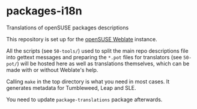 # packages-i18n
Translations of openSUSE packages descriptions

This repository is set up for the [openSUSE Weblate](https://l10n.opensuse.org/) instance.

All the scripts (see `50-tools/`) used to split the main repo descriptions file into gettext messages and preparing the `*.pot` files for translators (see `50-pot/`) will be hosted here as well as translations themselves, which can be made with or without Weblate's help.


Calling `make` in the top directory is what you need in most cases. It generates metadata for Tumbleweed, Leap and SLE.

You need to update `package-translations` package afterwards.
